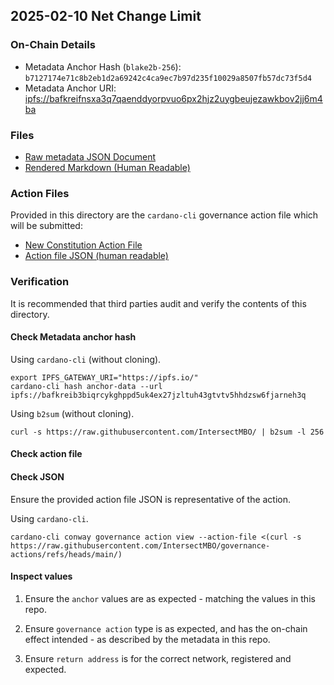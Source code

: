 ## 2025-02-10 Net Change Limit

### On-Chain Details

- Metadata Anchor Hash (`blake2b-256`): `b7127174e71c8b2eb1d2a69242c4ca9ec7b97d235f10029a8507fb57dc73f5d4`
- Metadata Anchor URI: <ipfs://bafkreifnsxa3q7qaenddyorpvuo6px2hjz2uygbeujezawkbov2jj6m4ba>

### Files

- [Raw metadata JSON Document](./metadata.jsonld)
- [Rendered Markdown (Human Readable)](./metadata.jsonld.md)

### Action Files

Provided in this directory are the `cardano-cli` governance action file which will be submitted:

- [New Constitution Action File](./new-const-replace-interim.action)
- [Action file JSON (human readable)](./new-const-replace-interim.action.json)

### Verification

It is recommended that third parties audit and verify the contents of this directory.

#### Check Metadata anchor hash

Using `cardano-cli` (without cloning).

```shell
export IPFS_GATEWAY_URI="https://ipfs.io/"
cardano-cli hash anchor-data --url ipfs://bafkreib3biqrcykghppd5uk4ex27jzltuh43gtvtv5hhdzsw6fjarneh3q
```

Using `b2sum` (without cloning).

```shell
curl -s https://raw.githubusercontent.com/IntersectMBO/ | b2sum -l 256
```

#### Check action file

#### Check JSON

Ensure the provided action file JSON is representative of the action.

Using `cardano-cli`.

```shell
cardano-cli conway governance action view --action-file <(curl -s https://raw.githubusercontent.com/IntersectMBO/governance-actions/refs/heads/main/)
```

#### Inspect values

1. Ensure the `anchor` values are as expected - matching the values in this repo.

2. Ensure `governance action` type is as expected, and has the on-chain effect intended - as described by the metadata in this repo.

3. Ensure `return address` is for the correct network, registered and expected.
